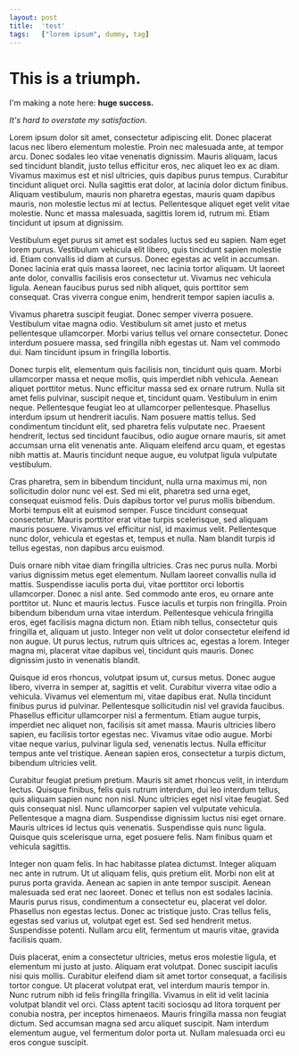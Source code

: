 ```yaml
---
layout:	post
title:	'test'
tags:	["lorem ipsum", dummy, tag]
---
```


# This is a triumph.

I'm making a note here: **huge success.**

*It's hard to overstate my satisfaction.*

Lorem ipsum dolor sit amet, consectetur adipiscing elit. Donec placerat lacus nec libero elementum molestie. Proin nec malesuada ante, at tempor arcu. Donec sodales leo vitae venenatis dignissim. Mauris aliquam, lacus sed tincidunt blandit, justo tellus efficitur eros, nec aliquet leo ex ac diam. Vivamus maximus est et nisl ultricies, quis dapibus purus tempus. Curabitur tincidunt aliquet orci. Nulla sagittis erat dolor, at lacinia dolor dictum finibus. Aliquam vestibulum, mauris non pharetra egestas, mauris quam dapibus mauris, non molestie lectus mi at lectus. Pellentesque aliquet eget velit vitae molestie. Nunc et massa malesuada, sagittis lorem id, rutrum mi. Etiam tincidunt ut ipsum at dignissim.

Vestibulum eget purus sit amet est sodales luctus sed eu sapien. Nam eget lorem purus. Vestibulum vehicula elit libero, quis tincidunt sapien molestie id. Etiam convallis id diam at cursus. Donec egestas ac velit in accumsan. Donec lacinia erat quis massa laoreet, nec lacinia tortor aliquam. Ut laoreet ante dolor, convallis facilisis eros consectetur ut. Vivamus nec vehicula ligula. Aenean faucibus purus sed nibh aliquet, quis porttitor sem consequat. Cras viverra congue enim, hendrerit tempor sapien iaculis a.

Vivamus pharetra suscipit feugiat. Donec semper viverra posuere. Vestibulum vitae magna odio. Vestibulum sit amet justo et metus pellentesque ullamcorper. Morbi varius tellus vel ornare consectetur. Donec interdum posuere massa, sed fringilla nibh egestas ut. Nam vel commodo dui. Nam tincidunt ipsum in fringilla lobortis.

Donec turpis elit, elementum quis facilisis non, tincidunt quis quam. Morbi ullamcorper massa et neque mollis, quis imperdiet nibh vehicula. Aenean aliquet porttitor metus. Nunc efficitur massa sed ex ornare rutrum. Nulla sit amet felis pulvinar, suscipit neque et, tincidunt quam. Vestibulum in enim neque. Pellentesque feugiat leo at ullamcorper pellentesque. Phasellus interdum ipsum ut hendrerit iaculis. Nam posuere mattis tellus. Sed condimentum tincidunt elit, sed pharetra felis vulputate nec. Praesent hendrerit, lectus sed tincidunt faucibus, odio augue ornare mauris, sit amet accumsan urna elit venenatis ante. Aliquam eleifend arcu quam, et egestas nibh mattis at. Mauris tincidunt neque augue, eu volutpat ligula vulputate vestibulum.

Cras pharetra, sem in bibendum tincidunt, nulla urna maximus mi, non sollicitudin dolor nunc vel est. Sed mi elit, pharetra sed urna eget, consequat euismod felis. Duis dapibus tortor vel purus mollis bibendum. Morbi tempus elit at euismod semper. Fusce tincidunt consequat consectetur. Mauris porttitor erat vitae turpis scelerisque, sed aliquam mauris posuere. Vivamus vel efficitur nisl, id maximus velit. Pellentesque nunc dolor, vehicula et egestas et, tempus et nulla. Nam blandit turpis id tellus egestas, non dapibus arcu euismod.

Duis ornare nibh vitae diam fringilla ultricies. Cras nec purus nulla. Morbi varius dignissim metus eget elementum. Nullam laoreet convallis nulla id mattis. Suspendisse iaculis porta dui, vitae porttitor orci lobortis ullamcorper. Donec a nisl ante. Sed commodo ante eros, eu ornare ante porttitor ut. Nunc et mauris lectus. Fusce iaculis et turpis non fringilla. Proin bibendum bibendum urna vitae interdum. Pellentesque vehicula fringilla eros, eget facilisis magna dictum non. Etiam nibh tellus, consectetur quis fringilla et, aliquam ut justo. Integer non velit ut dolor consectetur eleifend id non augue. Ut purus lectus, rutrum quis ultrices ac, egestas a lorem. Integer magna mi, placerat vitae dapibus vel, tincidunt quis mauris. Donec dignissim justo in venenatis blandit.

Quisque id eros rhoncus, volutpat ipsum ut, cursus metus. Donec augue libero, viverra in semper at, sagittis et velit. Curabitur viverra vitae odio a vehicula. Vivamus vel elementum mi, vitae dapibus erat. Nulla tincidunt finibus purus id pulvinar. Pellentesque sollicitudin nisl vel gravida faucibus. Phasellus efficitur ullamcorper nisl a fermentum. Etiam augue turpis, imperdiet nec aliquet non, facilisis sit amet massa. Mauris ultricies libero sapien, eu facilisis tortor egestas nec. Vivamus vitae odio augue. Morbi vitae neque varius, pulvinar ligula sed, venenatis lectus. Nulla efficitur tempus ante vel tristique. Aenean sapien eros, consectetur a turpis dictum, bibendum ultricies velit.

Curabitur feugiat pretium pretium. Mauris sit amet rhoncus velit, in interdum lectus. Quisque finibus, felis quis rutrum interdum, dui leo interdum tellus, quis aliquam sapien nunc non nisl. Nunc ultricies eget nisl vitae feugiat. Sed quis consequat nisl. Nunc ullamcorper sapien vel vulputate vehicula. Pellentesque a magna diam. Suspendisse dignissim luctus nisi eget ornare. Mauris ultrices id lectus quis venenatis. Suspendisse quis nunc ligula. Quisque quis scelerisque urna, eget posuere felis. Nam finibus quam et vehicula sagittis.

Integer non quam felis. In hac habitasse platea dictumst. Integer aliquam nec ante in rutrum. Ut ut aliquam felis, quis pretium elit. Morbi non elit at purus porta gravida. Aenean ac sapien in ante tempor suscipit. Aenean malesuada sed erat nec laoreet. Donec et tellus non est sodales lacinia. Mauris purus risus, condimentum a consectetur eu, placerat vel dolor. Phasellus non egestas lectus. Donec ac tristique justo. Cras tellus felis, egestas sed varius ut, volutpat eget est. Sed sed hendrerit metus. Suspendisse potenti. Nullam arcu elit, fermentum ut mauris vitae, gravida facilisis quam.

Duis placerat, enim a consectetur ultricies, metus eros molestie ligula, et elementum mi justo at justo. Aliquam erat volutpat. Donec suscipit iaculis nisi quis mollis. Curabitur eleifend diam sit amet tortor consequat, a facilisis tortor congue. Ut placerat volutpat erat, vel interdum mauris tempor in. Nunc rutrum nibh id felis fringilla fringilla. Vivamus in elit id velit lacinia volutpat blandit vel orci. Class aptent taciti sociosqu ad litora torquent per conubia nostra, per inceptos himenaeos. Mauris fringilla massa non feugiat dictum. Sed accumsan magna sed arcu aliquet suscipit. Nam interdum elementum augue, vel fermentum dolor porta ut. Nullam malesuada orci eu eros congue suscipit.
